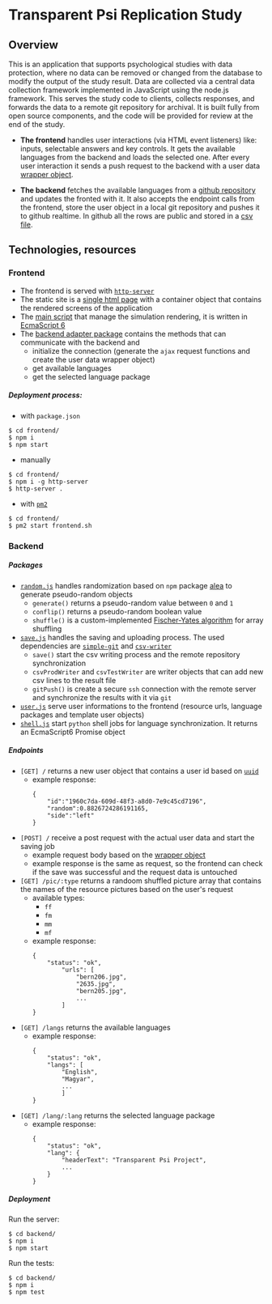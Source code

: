 # Transparent Psi Replication Study

## Overview

This is an application that supports psychological studies with data protection, where no data can be removed or changed from the database to modify the output of the study result. Data are collected via a central data collection framework implemented in JavaScript using the node.js framework. This serves the study code to clients, collects responses, and forwards the data to a remote git repository for archival. It is built fully from open source components, and the code will be provided for review at the end of the study.

- **The frontend** handles user interactions (via HTML event listeners) like: inputs, selectable answers and key controls. It gets the available languages from the backend and loads the selected one. After every user interaction it sends a push request to the backend with a user data [wrapper object](wrapper_object.md).

- **The backend** fetches the available languages from a [github repository](https://github.com/gy0p4k/transparent-psi-languages) and updates the fronted with it. It also accepts the endpoint calls from the frontend, store the user object in a local git repository and pushes it to github realtime. In github all the rows are public and stored in a [csv file](https://github.com/gy0p4k/transparent-psi-results/blob/master/results.csv).

## Technologies, resources

### Frontend

- The frontend is served with [`http-server`](https://github.com/indexzero/http-server)
- The static site is a [single html page](frontend/index.html) with a container object that contains the rendered screens of the application
- The [main script](frontend/script.js) that manage the simulation rendering, it is written in [EcmaScript 6](http://es6-features.org/)
- The [backend adapter package](frontend/backend-adapter.js) contains the methods that can communicate with the backend and
    - initialize the connection (generate the `ajax` request functions and create the user data wrapper object)
    - get available languages
    - get the selected language package

##### Deployment process:

- with `package.json` 
```shell
$ cd frontend/
$ npm i
$ npm start
```

- manually
```shell
$ cd frontend/
$ npm i -g http-server
$ http-server . 
```

- with [`pm2`](http://pm2.keymetrics.io/)
```shell
$ cd frontend/
$ pm2 start frontend.sh
```

### Backend

##### Packages

- [`random.js`](backend/src/random.js) handles randomization based on `npm` package [alea](https://www.npmjs.com/package/alea) to generate pseudo-random objects 
    -  `generate()` returns a pseudo-random value between `0` and `1`
    -  `conflip()` returns a pseudo-random boolean value
    -  `shuffle()` is a custom-implemented [Fischer-Yates algorithm](https://bost.ocks.org/mike/shuffle/) for array shuffling
- [`save.js`](backend/src/save.js) handles the saving and uploading process. The used dependencies are [`simple-git`](https://www.npmjs.com/package/simple-git) and [`csv-writer`](https://www.npmjs.com/package/csv-writer)
    - `save()` start the csv writing process and the remote repository synchronization
    - `csvProdWriter` and `csvTestWriter` are writer objects that can add new csv lines to the result file
    - `gitPush()` is create a secure `ssh` connection with the remote server and synchronize the results with it via `git`
- [`user.js`](backend/src/user.js) serve user informations to the frontend (resource urls, language packages and template user objects)
- [`shell.js`](backend/src/shell.js) start `python` shell jobs for language synchronization. It returns an EcmaScript6 Promise object

##### Endpoints

- `[GET] /` returns a new user object that contains a user id based on [`uuid`](https://www.npmjs.com/package/uuid)    
    - example response:
        ```
        {
            "id":"1960c7da-609d-48f3-a8d0-7e9c45cd7196",
            "random":0.8826724286191165,
            "side":"left"
        }
        ```
- `[POST] /` receive a post request with the actual user data and start the saving job
    - example request body based on the [wrapper object](wrapper_object.md)
    - example response is the same as request, so the frontend can check if the save was successful and the  request data is untouched
- `[GET] /pic/:type` returns a randoom shuffled picture array that contains the names of the resource pictures based on the user's request
    - available types:
        - `ff`
        - `fm`
        - `mm`
        - `mf`
    - example response:
        ```
        {
            "status": "ok",
                "urls": [
                    "bern206.jpg",
                    "2635.jpg",
                    "bern205.jpg",
                    ...
                ]
        }
        ```
- `[GET] /langs` returns the available languages    
    - example response:
        ```
        {
            "status": "ok",
            "langs": [
                "English",
                "Magyar",
                ...
                ]
        }
        ```
- `[GET] /lang/:lang` returns the selected language package
    - example response:
        ```
        {
            "status": "ok",
            "lang": {
                "headerText": "Transparent Psi Project",
                ...
            }
        }
        ```

##### Deployment

Run the server:
```shell
$ cd backend/
$ npm i
$ npm start
```

Run the tests:
```shell
$ cd backend/
$ npm i
$ npm test
```
